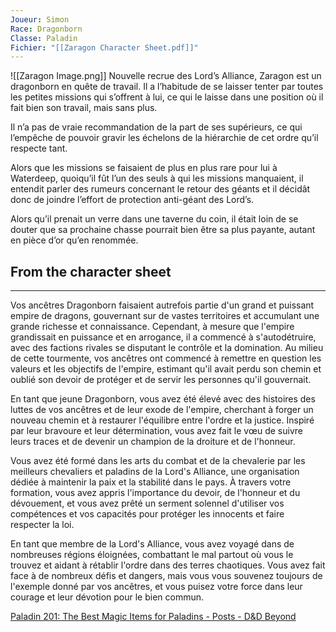 ```yaml
---
Joueur: Simon
Race: Dragonborn
Classe: Paladin
Fichier: "[[Zaragon Character Sheet.pdf]]"
---
```

![[Zaragon Image.png]]
Nouvelle recrue des Lord’s Alliance, Zaragon est un dragonborn en quête de travail. Il a l’habitude de se laisser tenter par toutes les petites missions qui s’offrent à lui, ce qui le laisse dans une position où il fait bien son travail, mais sans plus.

Il n’a pas de vraie recommandation de la part de ses supérieurs, ce qui l’empêche de pouvoir gravir les échelons de la hiérarchie de cet ordre qu’il respecte tant.

Alors que les missions se faisaient de plus en plus rare pour lui à Waterdeep, quoiqu’il fût l’un des seuls à qui les missions manquaient, il entendit parler des rumeurs concernant le retour des géants et il décidât donc de joindre l’effort de protection anti-géant des Lord’s.

Alors qu’il prenait un verre dans une taverne du coin, il était loin de se douter que sa prochaine chasse pourrait bien être sa plus payante, autant en pièce d’or qu’en renommée.

## From the character sheet
--- 
Vos ancêtres Dragonborn faisaient autrefois partie d'un grand et puissant empire de dragons, gouvernant sur de vastes territoires et accumulant une grande richesse et connaissance. Cependant, à mesure que l'empire grandissait en puissance et en arrogance, il a commencé à s'autodétruire, avec des factions rivales se disputant le contrôle et la domination. Au milieu de cette tourmente, vos ancêtres ont commencé à remettre en question les valeurs et les objectifs de l'empire, estimant qu'il avait perdu son chemin et oublié son devoir de protéger et de servir les personnes qu'il gouvernait.

En tant que jeune Dragonborn, vous avez été élevé avec des histoires des luttes de vos ancêtres et de leur exode de l'empire, cherchant à forger un nouveau chemin et à restaurer l'équilibre entre l'ordre et la justice. Inspiré par leur bravoure et leur détermination, vous avez fait le vœu de suivre leurs traces et de devenir un champion de la droiture et de l'honneur.

Vous avez été formé dans les arts du combat et de la chevalerie par les meilleurs chevaliers et paladins de la Lord's Alliance, une organisation dédiée à maintenir la paix et la stabilité dans le pays. À travers votre formation, vous avez appris l'importance du devoir, de l'honneur et du dévouement, et vous avez prêté un serment solennel d'utiliser vos compétences et vos capacités pour protéger les innocents et faire respecter la loi.

En tant que membre de la Lord's Alliance, vous avez voyagé dans de nombreuses régions éloignées, combattant le mal partout où vous le trouvez et aidant à rétablir l'ordre dans des terres chaotiques. Vous avez fait face à de nombreux défis et dangers, mais vous vous souvenez toujours de l'exemple donné par vos ancêtres, et vous puisez votre force dans leur courage et leur dévotion pour le bien commun.

[Paladin 201: The Best Magic Items for Paladins - Posts - D&D Beyond](https://www.notion.so/Paladin-201-The-Best-Magic-Items-for-Paladins-Posts-D-D-Beyond-0705d7d5f8874a19862c97ad569211f3?pvs=21)